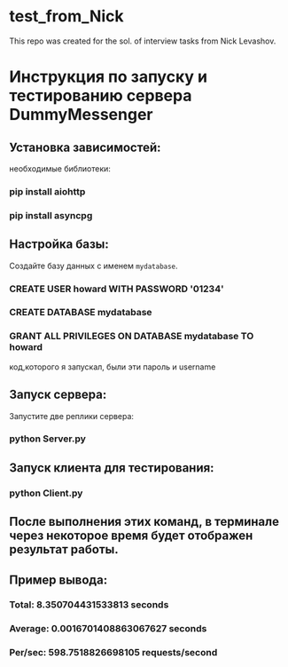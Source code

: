 # test_from_Nick
This repo was created for the sol. of interview tasks from Nick Levashov.

# Инструкция по запуску и тестированию сервера DummyMessenger

## Установка зависимостей:
необходимые библиотеки:
### pip install aiohttp
### pip install asyncpg

## Настройка базы:
Создайте базу данных с именем `mydatabase`.

### CREATE USER howard WITH PASSWORD '01234'

### CREATE DATABASE mydatabase

### GRANT ALL PRIVILEGES ON DATABASE mydatabase TO howard
код,которого я запускал, были эти пароль и username

## Запуск сервера:
Запустите две реплики сервера:
### python Server.py

## Запуск клиента для тестирования:
### python Client.py


## После выполнения этих команд, в терминале через некоторое время будет отображен результат работы.
## Пример вывода:
### Total: 8.350704431533813 seconds
### Average: 0.0016701408863067627 seconds
### Per/sec: 598.7518826698105 requests/second

